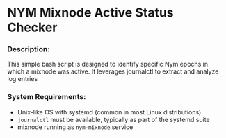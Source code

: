# NYM Mixnode Active Status Checker

### Description:
This simple bash script is designed to identify specific Nym epochs in which a mixnode was active. It leverages journalctl to extract and analyze log entries

### System Requirements:
- Unix-like OS with systemd (common in most Linux distributions)
- `journalctl` must be available, typically as part of the systemd suite
- mixnode running as `nym-mixnode` service
